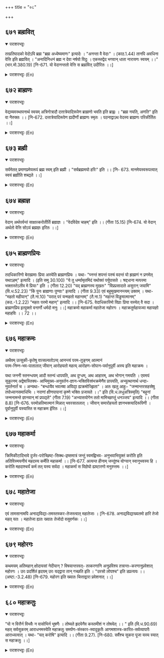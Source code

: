 +++
title = "०८"

+++

## ६७१  ब्रह्मवित्
<details open><summary>पराशरभट्टः</summary>

तत्प्रतिपादको वेदोऽपि ब्रह्म "ब्रह्म अध्येष्यमाणः" इत्यादेः । "अनन्ता वै वेदाः" । (काठ.1.44) तानपि अवधिना वेत्ति इति ब्रह्मवित् । "अनादिनिधनं ब्रह्म न देवा नर्षयो विदुः । एकस्तद्वेद भगवान् धाता नारायणः स्वयम् ।।" (भार.मो.380.19) [नि-671. यो वेदानन्ततो वेत्ति स ब्रह्मवित् उदीरितः ।।]
</details>

<details><summary>पराशरभट्टः (En)</summary>

The knower of the Vedas. The वेदास् that reveal Him are called Brahma. A वेदिc text reads: "We (the students) are going to study Brahma, (i.e.the Vedँs)." "भगवान् are indeed endless." भगवान् knows the ultimate limit of those वादास् also. So He is Brahma vith. Vide "Brahma (i.e. the Veda) is both beginningless and endless. Neither the gods, nor the sages know that वेदा . That one great Creator भगवान् नारायण alone knows it by Himself."
</details>

## ६७२  ब्राह्मणः
<details open><summary>पराशरभट्टः</summary>

वेद्यव्यवस्थापनार्थ स्वयम् अत्रिगोत्रादौ दत्तात्रेयादिरूपेण ब्राह्मणो भवति इति ब्राह्णः । "ब्रह्म नयति, अणति" इति वा नैरुक्तः ।। [नि-672. दत्तात्रेयादिरूपेण ह्यदीर्णो ब्राह्मणः स्मृतः । पठनाद्वाऽथ वेदस्य ब्राह्मणः परिकीर्तितः ।।]
</details>

<details><summary>पराशरभट्टः (En)</summary>

The Instructor of the Vedas. परमात्मा is called ब्राह्ममण, because he takes birth in the Athri-gओthra and others as a Brahmin in the form of दत्तात्रेय and others in order to establish the teachings of the वेदाs in this world. Or according to the Ethymologists, ब्राह्ममण is one who guides or recites the वेद ."
</details>

## ६७३  ब्रह्मी
<details open><summary>पराशरभट्टः</summary>

सर्वमेतत् प्रमाणप्रमेयरूपं ब्रह्म स्वम् इति ब्रह्मी । "सर्वब्रह्ममयो हरिः" इति ।। [नि- 673. मानमेयस्वरूपत्वात् स्वयं ब्रह्मीति शब्द्यते ।।]
</details>

<details><summary>पराशरभट्टः (En)</summary>

He who has Brahma as His possession. All these things in the form of प्रमेय and प्रमाण known as Brahma, are His possessions. (प्रमाण is the वेद the means of knowledge and प्रमेय is the objects of knowledge viz. Prakruthi, पुरुष ,ईश्वर (etc.) "Hari is the embodiment of all these things which go by the name of Brahma."
</details>

## ६७४  ब्रह्मज्ञ
<details open><summary>पराशरभट्टः</summary>

वेदान् अर्थपर्यन्तं साक्षात्करोतीर्ति ब्रह्मज्ञः । "वेदविदेव चाहम्" इति ।। (गीता 15.15) [नि-674. यो वेदान् अर्थतो वेत्ति सोऽयं ब्रह्मज्ञः इरितः ।।]
</details>

<details><summary>पराशरभट्टः (En)</summary>

The knower of the Vedas. He cognises directly the वेदा-s and their meanings as well. So he is Brahma-jnah. "I alone am the knower of the वेदा-s."
</details>

## ६७५  ब्राह्मणप्रियः
<details open><summary>पराशरभट्टः</summary>

तदधिकारिणो बेराह्ममाः प्रिया अस्येति ब्राह्मणप्रियः । यथा- "घ्नन्तं शपन्तं परुषं वदन्तं यो ह्राह्मणं न प्रणमेत् यथाऽहम्" इत्यादि । (इति समु 30.100) "ये तु धर्म्यामृतमिदं यथोक्तं पर्युपासते । श्रद्दधाना मत्परमा भक्तास्तेऽतीव मे प्रियाः" इति । (गीता 12.20) "यद् ब्राह्मणस्य मुखतः" "विप्रप्रसादाते असुरान् जयामि" (वि.ध.52.23) "किं पुनः ब्राह्मणाः पुण्याः" इत्यादि । (गीता 9.33) एवं बहुमुखमानन्त्यम् उक्तम् । यथा- "महतो महीयान्" (तै.ना.10) "परात् परं यन्महतो महान्तम्" (तै.ना.1) "महान्तं विङुमात्मानम्" (कठ.-1.2.22) "महतः परमो महान्" इत्यादि ।। [नि-675. वेदाधिकारिमो विप्राः प्रिया यस्येत् वै सदा । ब्राह्मणप्रिय इत्युक्तो वनार्णो धर्मदो मनुः ।।] महाक्रमो महाकर्मा महातेजा महोरगः । महाक्रतुर्महायज्वा महायज्ञो महाहविः ।। 72 ।।
</details>

<details><summary>पराशरभट्टः (En)</summary>

He who has the Brahmins as His favourites. He Who has the Brahmins as His favourites. Vide "Though the Brahmin beats a person, curses him, utters harढ words to him, he who does not bow to him (the Brahmin) unlike Me Who bowed (to Bhrugu)-(he is a sinner). He will be consumed by the wild fire of the Brahmin's anger. He deserves to be killed and punished. He is not Mine." "But those devotees who adopt this nectar of virtuous conduct as taught above (i.e. follow the Karma योग ), who are full of faith, and who hold Me as the Highest Deity, they are exceedingly dear to Me.)" "I vanquish the असुरा-s only by the favour of the Brahmins," "How much more easily then the Brahmins (and the royal sages) will reach the supreme goal (who are of meritorious births and who are my devotees)!" The unlimited nature of भगवान् in diverse ways has been revealed by the following scriptural texts: "( भगवान् ) is greater than the great." "Higher than the high and greater than the great." "He is far greater than the great." And so on.
</details>

## ६७६  महाक्रमः
<details open><summary>पराशरभट्टः</summary>

अथैवम् उत्सुकी-कृतेषु वात्सल्यतोऽप्य्
आनन्त्यं परम-तुङ्गम् आत्मानं  
परम-निम्न-भव-पातालात् जीवान् आरोहयतो महत्य् आरोहण-सोपान-पर्वानुपूर्वी अस्य इति महाक्रमः । 

यथा जननी स्तनन्धयम् आदौ स्तन्यं धापयति, अथ दुग्धम्, अथ आहारम्, अथ भोगान् गमयति । एवमयं सुकुत्नम् अद्वेषास्तिक्य- आभिमुख्य-अनुवर्तन-ज्ञान-भक्तिविस्रंभक्रमेणैव प्रापयति, अभ्युत्थानार्थ धन्दा- नुवर्तनार्तं च । अन्यथा- "बन्धायैव भवत्य्षा अविद्या ह्यक्रमोज्झिता" । अतः खलु आहुः- "जन्मान्तरसहस्रेषु तपोध्यानसमाधिभिः । नराणां क्षीणपापानां कृष्णे भक्तिः प्रजायते ।।" इति (वि.ध.लधुअत्रिस्मृति) "बहूनां जन्मनामन्ते ज्ञानवान् मां प्रपद्यते" (गीता 7.19) "अभ्यासयोगेन ततो मामिच्छाप्तुं धनञ्जय" इत्यादि ।। (गीता 8.8) [नि-676. परमोन्नतिमात्मानं मिन्नात् भवरसातलात् । जीवान् समारोहयतो ज्ञानभक्त्यादिरूपिणी । पूर्वानुपूर्वी यस्यास्ति स महाक्रम ईरितः ।।]
</details>

<details><summary>पराशरभट्टः (En)</summary>

He who provdes steps for the elevation of others. Next the unlimited nature of His affection towards those, in whom an eagerness to attain Him has been created, is going to be dealt with. महाकर्मः - He who provides steps for the elevation of others. परमात्मा is very high and the जीवा-s are far below in the Nether-world of Samsara. In order to raise them up, He provides a gradually ascending series of great steps. So He is called महाकर्मः . This is like the action of the mother who first feeds the infant with her breast-milk, then with cow's milk and then gives the child solid food and finally luxurious food. Similarly in order to redeem a virtuous person, भगवान् raises him step by step and makes him act up to His will. At first he removes from his mind the hatred against Him; then He makes him believe Him and His injunctions; next He draws the mind of man towards him.
</details>

## ६७७  महाकर्मा
<details open><summary>पराशरभट्टः</summary>

क्रिमिकीटादिभावे दुर्जर-परोच्छिष्ट-सिक्थ-द्रष्समात्रं जन्तुं स्वमह्विभव- अनुभवाभियुक्तं करोति इति अतिविस्मयनीयं महदस्य कर्मेति महाकर्मा ।। [नि-677. अत्यन्त हीनाम् जन्तूंश्च योग्यान् स्वानुभवस्य हि । करोति महदाश्चर्यं कर्म तत् यस्य सर्वदा । महाकर्मा स विज्ञेयो ह्यष्टारणो मनुरुत्तमः ।।]
</details>

<details><summary>पराशरभट्टः (En)</summary>

He of great actions. Extremely surprising and great are His acts. He makes a creature which, in its birth as a worm of germ, is so small like a drop of the leavings left by a person, become endowed with the enjoyment of His great glory.
</details>

## ६७८  महातेजा
<details open><summary>पराशरभट्टः</summary>

एवं तामसानामपि अनाद्यविद्या-तमस्तस्कर-तेजस्त्वात् महातेजाः । [नि-678. अनाद्यविद्याख्यतमो हारि तेजो महत् यतः । महातेजा ह्यतः ख्यातः तेजोदो वसुवर्णकः ।।]
</details>

<details><summary>पराशरभट्टः (En)</summary>

He of great Resplendence. He has an effulgence which destroys the darkness of the beginningless ignorance of those who are तमसिक् by nature.
</details>

## ६७९  महोरगः
<details open><summary>पराशरभट्टः</summary>

कथमयम् अतिमहान् क्षोदायसां नेदीयान् ? विषयान्तरवत्- तत्करणानि अनुप्रविश्य तत्रान्तः-करणानुप्रवेशात् महोरगः । उरः प्रदर्शितं हृदयम् उरः यद्द्वारा तान् गच्छति इति । "उरसो लोपश्च" इति डप्रत्ययः ।। (अष्टा.-3.2.48) [नि-679. महोरग इति ख्यातः चित्ताद्वारा प्रवेशनात् ।।]
</details>

<details><summary>पराशरभट्टः (En)</summary>

He who is great and enters into the heart. How can He who is so very great come near these beings which are small like a particle of dust? Like the material objects of pleasure, He also gets into them through their external sense organs and then enters into their heart. Here the word 'uras' which means chest signifies the heart. Thus he reaches them through their hearts.
</details>

## ६८०  महाक्रतुः
<details open><summary>पराशरभट्टः</summary>

"यो न वित्तैर्न विभवैः न वासोभिर्न भूषणैः । तोष्यते हृदयेनैव कस्तमीशं न तोषयेत् ।। " इति (वि.ध.90.69) महत् सर्वसुकरम् आराधनमस्येति महाक्रतुः समर्पण-संस्कार-स्वादुकृतैः आगमशास्त्र-कारित-सर्वव्यापारैः आराध्यत्वात् । यथा- "यत् करोषि" इत्यादि ।। (गीता 9.27). [नि-680. सर्वैश्च सुकरा पूजा यस्य स्यात् स महाक्रतुः ।।]
</details>

<details><summary>पराशरभट्टः (En)</summary>

The great God who has the easiest means of worship. "Who will not endeavour to please that God Who cannot be pleased by wealth or riches, and clothes or ornaments, but Who will be pleased by the sincere heart ?" As stated in the text there is a grand, but easy way of worढipping Him. So He is महाक्रतुः . He is to be worshipped by all acts which have been prescribed by the आगम शास्त्र (i.e.पञ्चतन्त्र शास्त्रा-s). All things become sanctified and sweet by being offered to भगवान्. ((श्री कृष्ण says in the गीता )- "Whatever you do, (whatever you eat, whatever is offered in fire, whatever you give by way of charity, and whatever penance you do, O Arjuna, make all that as an offering to Me.)"
</details>
